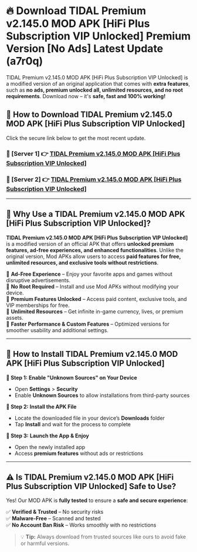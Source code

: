# 🔥 Download TIDAL Premium v2.145.0 MOD APK [HiFi Plus Subscription VIP Unlocked] Premium Version [No Ads] Latest Update (a7r0q) 

TIDAL Premium v2.145.0 MOD APK [HiFi Plus Subscription VIP Unlocked] is a modified version of an original application that comes with **extra features**, such as **no ads, premium unlocked all, unlimited resources, and no root requirements**. Download now – it's **safe, fast and 100% working!**

## **📱 How to Download TIDAL Premium v2.145.0 MOD APK [HiFi Plus Subscription VIP Unlocked]**  

Click the secure link below to get the most recent update.  

 ### **📌 [Server 1] 👉** [TIDAL Premium v2.145.0 MOD APK [HiFi Plus Subscription VIP Unlocked]](https://apkcomod.com?title=TIDAL_Premium_v2.145.0_MOD_APK_[HiFi_Plus_Subscription_VIP_Unlocked])

 ### **📌 [Server 2] 👉** [TIDAL Premium v2.145.0 MOD APK [HiFi Plus Subscription VIP Unlocked]](https://apkcomod.com?title=TIDAL_Premium_v2.145.0_MOD_APK_[HiFi_Plus_Subscription_VIP_Unlocked])

---

## **🤖 Why Use a TIDAL Premium v2.145.0 MOD APK [HiFi Plus Subscription VIP Unlocked]?**  

**TIDAL Premium v2.145.0 MOD APK [HiFi Plus Subscription VIP Unlocked]** is a modified version of an official APK that offers **unlocked premium features, ad-free experiences, and enhanced functionalities**. Unlike the original version, Mod APKs allow users to access **paid features for free, unlimited resources, and exclusive tools without restrictions**.

🔽 **Ad-Free Experience** – Enjoy your favorite apps and games without disruptive advertisements.  
🔽 **No Root Required** – Install and use Mod APKs without modifying your device.  
🔽 **Premium Features Unlocked** – Access paid content, exclusive tools, and VIP memberships for free.  
🔽 **Unlimited Resources** – Get infinite in-game currency, lives, or premium assets.  
🔽 **Faster Performance & Custom Features** – Optimized versions for smoother usability and additional settings.  

---

## **🚀 How to Install TIDAL Premium v2.145.0 MOD APK [HiFi Plus Subscription VIP Unlocked]**  

**🔹 Step 1:** **Enable "Unknown Sources" on Your Device**  
- Open **Settings** > **Security**  
- Enable **Unknown Sources** to allow installations from third-party sources  

**🔹 Step 2:** **Install the APK File**  
- Locate the downloaded file in your device’s **Downloads** folder  
- Tap **Install** and wait for the process to complete  

**🔹 Step 3:** **Launch the App & Enjoy**  
- Open the newly installed app  
- Access **premium features** without ads or restrictions  

---

## **⚠️ Is TIDAL Premium v2.145.0 MOD APK [HiFi Plus Subscription VIP Unlocked] Safe to Use?**  

Yes! Our MOD APK is **fully tested** to ensure a **safe and secure experience**:

✅ **Verified & Trusted** – No security risks  
✅ **Malware-Free** – Scanned and tested  
✅ **No Account Ban Risk** – Works smoothly with no restrictions  

> 💡 **Tip:** Always download from trusted sources like ours to avoid fake or harmful versions.